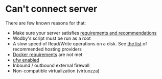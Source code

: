 # Can't connect server

There are few known reasons for that:

* Make sure your server satisfies [requirements and recommendations](/servers/requirements.md)
* Wodby's script must be run as a root
* A slow speed of Read/Write operations on a disk. See [the list](/servers/connect/README.md) of recommended hosting providers
* [Docker requirements](https://docs.docker.com/engine/installation/binaries/) are not met 
* [ufw enabled](/infrastructure/ufw.html)
* Inbound / outbound external firewall
* Non-compatible virtualization (virtuozza)

